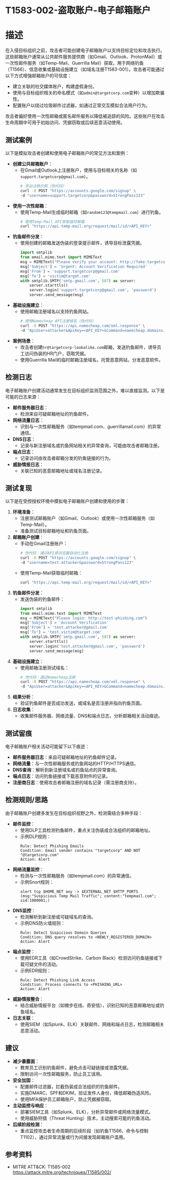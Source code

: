# T1583-002-盗取账户-电子邮箱账户

# 描述
在入侵目标组织之前，攻击者可能创建电子邮箱账户以支持目标定位和攻击执行。这些邮箱账户通常从公共邮件服务提供商（如Gmail、Outlook、ProtonMail）或一次性邮件服务（如Temp-Mail、Guerrilla Mail）获取，用于网络钓鱼（T1566）、信息收集或基础设施建立（如域名注册T1583-001）。攻击者可能通过以下方式增强邮箱账户的可信度：
- 建立关联的社交媒体账户，构建虚假身份。
- 使用与目标组织相关的命名模式（如`admin@targetcorp.com`变种）以增加欺骗性。
- 配置账户以绕过垃圾邮件过滤器，如通过正常交互模拟合法用户行为。

攻击者偏好使用一次性邮箱或匿名邮件服务以降低被追踪的风险。这些账户在攻击生命周期中可用于初始访问、凭据窃取或后续恶意活动使用。

## 测试案例
以下是模拟攻击者创建和使用电子邮箱账户的常见方法和案例：
- **创建公共邮箱账户**：
  - 在Gmail或Outlook上注册账户，使用与目标相关的名称（如`support.targetcorp@gmail.com`）。
    ```bash
    # 手动注册示例（伪代码）
    curl -X POST "https://accounts.google.com/signup" \
    -d "username=support.targetcorp&password=StrongPass123"
    ```
- **使用一次性邮箱**：
  - 使用Temp-Mail生成临时邮箱（如`random123@tempmail.com`）进行钓鱼。
    ```bash
    # 使用Temp-Mail API获取临时邮箱
    curl "https://api.temp-mail.org/request/mail/id/<API_KEY>"
    ```
- **钓鱼邮件分发**：
  - 使用创建的邮箱发送伪装的登录提示邮件，诱导目标泄露凭据。
    ```python
    import smtplib
    from email.mime.text import MIMEText
    msg = MIMEText("Please verify your account: http://fake-targetcorp.com/login")
    msg['Subject'] = 'Urgent: Account Verification Required'
    msg['From'] = 'support.targetcorp@gmail.com'
    msg['To'] = 'victim@target.com'
    with smtplib.SMTP('smtp.gmail.com', 587) as server:
        server.starttls()
        server.login('support.targetcorp@gmail.com', 'password')
        server.send_message(msg)
    ```
- **基础设施建立**：
  - 使用邮箱注册域名以支持钓鱼网站。
    ```bash
    # 使用Namecheap API注册域名（伪代码）
    curl -X POST "https://api.namecheap.com/xml.response" \
    -d "ApiUser=attacker&ApiKey=<API_KEY>&Command=namecheap.domains.create&DomainName=fake-targetcorp.com&EmailAddress=attacker@tempmail.com"
    ```
- **案例场景**：
  - 攻击者创建`hr@targetcorp-lookalike.com`邮箱，发送钓鱼邮件，诱导员工访问伪装的HR门户，窃取凭据。
  - 使用Guerrilla Mail的临时邮箱注册域名，托管恶意网站，分发恶意软件。

## 检测日志
电子邮箱账户创建活动通常发生在目标组织监测范围之外，难以直接监测。以下是可能的日志来源：
- **邮件服务器日志**：
  - 检测来自可疑邮箱地址的钓鱼邮件。
- **网络流量日志**：
  - 识别与一次性邮箱服务（如tempmail.com、guerrillamail.com）的异常通信。
- **DNS日志**：
  - 记录与新注册域名或钓鱼网站相关的异常查询，可能由攻击者邮箱注册。
- **端点日志**：
  - 记录访问由攻击者邮箱分发的钓鱼链接的行为。
- **威胁情报日志**：
  - 关联已知的恶意邮箱地址或域名注册记录。

## 测试复现
以下是在受控授权环境中模拟电子邮箱账户创建和使用的步骤：
1. **环境准备**：
   - 注册测试邮箱账户（如Gmail、Outlook）或使用一次性邮箱服务（如Temp-Mail）。
   - 准备测试目标邮箱地址和钓鱼页面。
2. **邮箱账户创建**：
   - 手动在Gmail注册账户：
     ```bash
     # 伪代码：通过API或浏览器自动化注册
     curl -X POST "https://accounts.google.com/signup" \
     -d "username=test.attacker&password=StrongPass123"
     ```
   - 使用Temp-Mail获取临时邮箱：
     ```bash
     curl "https://api.temp-mail.org/request/mail/id/<API_KEY>"
     ```
3. **钓鱼邮件分发**：
   - 发送伪装的钓鱼邮件：
     ```python
     import smtplib
     from email.mime.text import MIMEText
     msg = MIMEText("Please login: http://test-phishing.com")
     msg['Subject'] = 'Account Verification'
     msg['From'] = 'test.attacker@gmail.com'
     msg['To'] = 'test.victim@target.com'
     with smtplib.SMTP('smtp.gmail.com', 587) as server:
         server.starttls()
         server.login('test.attacker@gmail.com', 'password')
         server.send_message(msg)
     ```
4. **基础设施建立**：
   - 使用邮箱注册测试域名：
     ```bash
     # 伪代码：通过Namecheap注册
     curl -X POST "https://api.namecheap.com/xml.response" \
     -d "ApiUser=attacker&ApiKey=<API_KEY>&Command=namecheap.domains.create&DomainName=test-phishing.com&EmailAddress=test.attacker@tempmail.com"
     ```
5. **结果分析**：
   - 验证钓鱼邮件是否成功发送，或域名是否注册并指向钓鱼页面。
6. **日志收集**：
   - 收集邮件服务器、网络流量、DNS和端点日志，分析邮箱相关活动痕迹。

## 测试留痕
电子邮箱账户相关活动可能留下以下痕迹：
- **邮件服务器日志**：来自可疑邮箱地址的钓鱼邮件记录。
- **网络流量**：与一次性邮箱服务或钓鱼网站的HTTP/HTTPS通信。
- **DNS查询**：解析到新注册域名或钓鱼站点的异常查询。
- **端点日志**：访问钓鱼链接或下载恶意附件的记录。
- **注册商日志**：使用攻击者邮箱注册的域名记录（需注册商支持）。

## 检测规则/思路
由于邮箱账户创建多发生在目标组织视野之外，检测需结合多种手段：
- **邮件监控**：
  - 使用DLP工具检测钓鱼邮件，重点关注伪装成合法组织的邮箱地址。
  - 示例DLP规则：
    ```plaintext
    Rule: Detect Phishing Emails
    Condition: Email sender contains "targetcorp" AND NOT "@targetcorp.com"
    Action: Alert
    ```
- **网络流量监控**：
  - 检测与一次性邮箱服务（如tempmail.com）的异常通信。
  - 示例Snort规则：
    ```snort
    alert tcp $HOME_NET any -> $EXTERNAL_NET $HTTP_PORTS (msg:"Suspicious Temp Mail Traffic"; content:"tempmail.com"; sid:1000001;)
    ```
- **DNS监控**：
  - 检测解析到新注册或可疑域名的查询。
  - 示例DNS防火墙规则：
    ```plaintext
    Rule: Detect Suspicious Domain Queries
    Condition: DNS query resolves to <NEWLY_REGISTERED_DOMAIN>
    Action: Alert
    ```
- **端点监控**：
  - 使用EDR工具（如CrowdStrike、Carbon Black）检测访问钓鱼链接或下载可疑文件的活动。
  - 示例EDR规则：
    ```plaintext
    Rule: Detect Phishing Link Access
    Condition: Process connects to <PHISHING_URL>
    Action: Alert
    ```
- **威胁情报整合**：
  - 结合威胁情报平台（如微步在线、奇安信），识别已知的恶意邮箱地址或钓鱼域名。
- **日志关联**：
  - 使用SIEM（如Splunk、ELK）关联邮件、网络和端点日志，检测邮箱相关恶意活动。

## 建议
- **减少暴露面**：
  - 教育员工识别钓鱼邮件，避免点击可疑链接或泄露凭据。
  - 限制访问一次性邮箱服务，防止员工误用。
- **安全加固**：
  - 配置邮件过滤器，拦截伪装成合法组织的钓鱼邮件。
  - 实施DMARC、SPF和DKIM，验证发件人身份，降低邮箱伪造风险。
  - 使用MFA保护员工邮箱账户，防止凭据被窃取。
- **主动监控与响应**：
  - 部署SIEM工具（如Splunk、ELK），分析异常邮件或网络流量模式。
  - 使用威胁狩猎（Threat Hunting）技术，主动搜索可能的钓鱼活动。
- **后续阶段检测**：
  - 重点监控攻击者生命周期的后续阶段（如钓鱼T1566、命令与控制T1102），通过异常流量或行为间接发现邮箱账户滥用。

## 参考资料
- MITRE ATT&CK: T1585-002  
  <https://attack.mitre.org/techniques/T1585/002/>